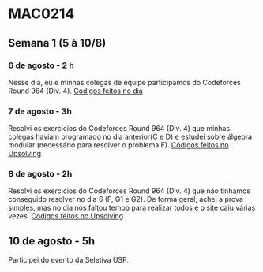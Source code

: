 # MAC0214

## Semana 1 (5 à 10/8)
### 6 de agosto - 2 h
Nesse dia, eu e minhas colegas de equipe participamos do Codeforces Round 964 (Div. 4).
[Códigos feitos no dia](Contest/Codeforces/Round_964/No_dia)

### 7 de agosto - 3h
Resolvi os exercicios do Codeforces Round 964 (Div. 4) que minhas colegas haviam programado no dia anterior(C e D) e estudei sobre álgebra modular (necessário para resolver o problema F).
[Códigos feitos no Upsolving](Contest/Codeforces/Round_964/Upsolving)

### 8 de agosto - 2h
Resolvi os exercicios do Codeforces Round 964 (Div. 4) que não tinhamos conseguido resolver no dia 6 (F, G1 e G2). De forma geral, achei a prova simples, mas no dia nos faltou tempo para realizar todos e o site caiu várias vezes.
[Códigos feitos no Upsolving](Contest/Codeforces/Round_964/Upsolving)

## 10 de agosto - 5h
Participei do evento da Seletiva USP.
